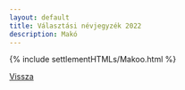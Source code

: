 ```yaml
---
layout: default
title: Választási névjegyzék 2022
description: Makó
---
```


{% include settlementHTMLs/Makoo.html %}

[Vissza](./)